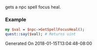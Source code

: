 gets a npc spell focus heal.
### Example

```perl
my $val = $npc->GetSpellFocusHeal();
quest::say($val); # Returns uint
```


Generated On 2018-01-15T13:04:48-08:00